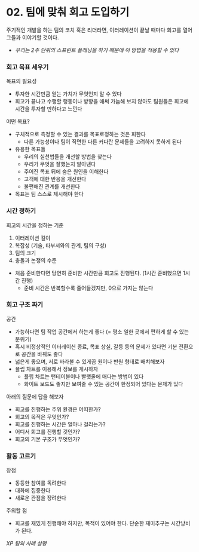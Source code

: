 # 02. 팀에 맞춰 회고 도입하기

주기적인 개발을 하는 팀의 코치 혹은 리더라면, 이터레이션이 끝날 때마다 회고를 열어 그들과 이야기할 것이다. 
- _우리는 2주 단위의 스프린트 플래닝을 하기 때문에 이 방법을 적용할 수 있다_

### 회고 목표 세우기
목표의 필요성
- 투자한 시간만큼 얻는 가치가 무엇인지 알 수 있다
- 회고가 끝나고 수행할 행동이나 방향을 애써 가늠해 보지 않아도 팀원들은 회고에 시간을 투자할 만하다고 느낀다

어떤 목표?
- 구체적으로 측정할 수 있는 결과를 목표로정하는 것은 피한다
   - 다른 가능성이나 팀이 직면한 다른 커다란 문제들을 고려하지 못하게 된다
- 유용한 목표들
   - 우리의 실천법들을 개선할 방법을 찾는다
   - 우리가 무엇을 잘했는지 알아낸다
   - 주어진 목표 뒤에 숨은 원인을 이해한다
   - 고객에 대한 반응을 개선한다
   - 불편해진 관계를 개선한다
- 목표는 팀 스스로 제시해야 한다

### 시간 정하기
회고의 시간을 정하는 기준
   1. 이터레이션 길이
   2. 복잡성 (기술, 타부서와의 관계, 팀의 구성)
   3. 팀의 크기
   4. 충돌과 논쟁의 수준
- 처음 준비한다면 당연히 준비한 시간만큼 회고도 진행된다. (1시간 준비했으면 1시간 진행)
   - 준비 시간은 반복할수록 줄어들겠지만, 0으로 가지는 않는다

### 회고 구조 짜기
공간
- 가능하다면 팀 작업 공간에서 하는게 좋다 (= 평소 일한 곳에서 편하게 할 수 있는 분위기)
- 혹시 비정상적인 이터레이션 종료, 목표 상실, 갈등 등의 문제가 있다면 기분 전환으로 공간을 바꿔도 좋다
- 넓은게 좋으며, 서로 바라볼 수 있게끔 원이나 반원 형태로 배치해보자
- 플립 차트를 이용해서 정보를 게시하자
   - 플립 차트는 턴테이블이나 빨랫줄에 매다는 방법이 있다
   - 화이트 보드도 좋지만 보여줄 수 있는 공간이 한정되어 있다는 문제가 있다

아래의 질문에 답을 해보자
- 회고를 진행하는 주위 환경은 어떠한가?
- 회고의 목적은 무엇인가?
- 회고를 진행하는 시간은 얼마나 걸리는가?
- 어디서 회고를 진행할 것인가?
- 회고의 기본 구조가 무엇인가?

### 활동 고르기
장점
- 동등한 참여를 독려한다
- 대화에 집중한다
- 새로운 관점을 장려한다

주의할 점
- 회고를 재밌게 진행해야 하지만, 목적이 있어야 한다. 단순한 재미추구는 시간낭비가 된다. 

_XP 팀의 사례 설명_
